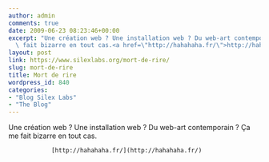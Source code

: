 ```yaml
---
author: admin
comments: true
date: 2009-06-23 08:23:46+00:00
excerpt: "Une création web ? Une installation web ? Du web-art contemporain ? Ça me\
  \ fait bizarre en tout cas.<a href=\"http://hahahaha.fr/\">http://hahahaha.fr/</a>"
layout: post
link: https://www.silexlabs.org/mort-de-rire/
slug: mort-de-rire
title: Mort de rire
wordpress_id: 840
categories:
- "Blog Silex Labs"
- "The Blog"
---
```


Une création web ? Une installation web ? Du web-art contemporain ? Ça me fait bizarre en tout cas.

				[http://hahahaha.fr/](http://hahahaha.fr/)
